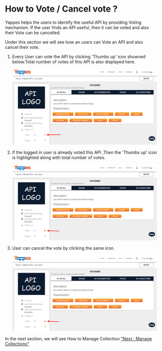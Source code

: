 How to Vote / Cancel vote ?
===========================

Yappes helps the users to identify the useful API by providing Voting
mechanism. If the user finds an API useful, then it can be voted and
also their Vote can be cancelled.

Under this section we will see how an users can Vote an API and also
cancel their vote.

1.  Every User can vote the API by clicking 'Thumbs up' icon showned
    below.Total number of votes of this API is also displayed here.

    ![](images/social/vote_unvote_vote_click_03.png)

2.  If the logged in user is already voted this API ,Then the 'Thumbs
    up' icon is highlighted along with total number of votes.

    ![](images/social/vote_unvote_voted_04.png)

3.  User can cancel the vote by clicking the same icon.

    ![](images/social/vote_unvote_voted_04.png)

In the next section, we will see How to Manage Collection ["Next :
Manage Collections"](manageCollectionsObjects)
